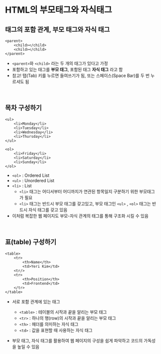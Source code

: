 # HTML의 부모태그와 자식태그

## 태그의 포함 관계, 부모 태그와 자식 태그

```
<parent>
	<child></child>
	<child></child>
</parent>
```

- `<parent>`와 `<child>` 라는 두 개의 태그가 있다고 가정
- 포함하고 있는 태그를 **부모 태그**, 포함된 태그 **자식 태그** 라고 함
- 참고! 탭(Tab) 키를 누르면 들여쓰기가 됨, 또는 스페이스(Space Bar)를 두 번 누르셔도 됨

<br>

## 목차 구성하기

```
<ul>
	<li>Monday</li>
	<li>Tuesday</li>
	<li>Wednesday</li>
	<li>Thursday</li>
</ul>

<ol>
	<li>Friday</li>
	<li>Saturday</li>
	<li>Sunday</li>
</ol>
```

- `<ol>` : Ordered List
- `<ul>` : Unordered List
- `<li>` : List
  - `<li>` 태그는 어디서부터 어디까지가 연관된 항목일지 구분하기 위한 부모태그가 필요
  - `<li>` 태그는 반드시 부모 태그를 갖고있고, 부모 태그인 `<ul>` , `<ol>` 태그는 반드시 자식 태그를 갖고 있음
- 이처럼 복잡한 웹 페이지도 부모-자식 관계의 태그를 통해 구조화 시킬 수 있음

<br>

## 표(table) 구성하기

```
<table>
	<tr>
		<th>Name</th>
		<td>Yeri Kim</td>
	<tr/>
	<tr>
		<th>Position</th>
		<td>Frontend</td>
	</tr>
</table>
```

- 서로 포함 관계에 있는 태그

  - `<table>` : 테이블의 시작과 끝을 알리는 부모 태그
  - `<tr>` : 하나의 행(row)의 시작과 끝을 알리는 부모 태그
  - `<th>` : 헤더를 의미하는 자식 태그
  - `<td>` : 값을 표현할 때 사용하는 자식 태그

- 부모 태그, 자식 태그를 활용하여 웹 페이지의 구성을 쉽게 파악하고 코드의 가독성을 높일 수 있음
